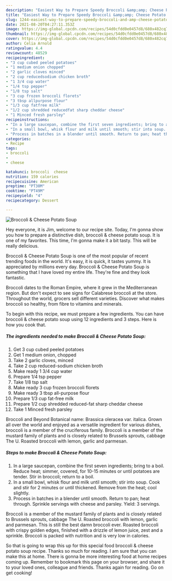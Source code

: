 ```yaml
---
description: "Easiest Way to Prepare Speedy Broccoli &amp;amp; Cheese Potato Soup"
title: "Easiest Way to Prepare Speedy Broccoli &amp;amp; Cheese Potato Soup"
slug: 1244-easiest-way-to-prepare-speedy-broccoli-and-amp-cheese-potato-soup
date: 2021-08-20T04:27:11.353Z
image: https://img-global.cpcdn.com/recipes/54d0cfdd0e0457d8/680x482cq70/broccoli-cheese-potato-soup-recipe-main-photo.jpg
thumbnail: https://img-global.cpcdn.com/recipes/54d0cfdd0e0457d8/680x482cq70/broccoli-cheese-potato-soup-recipe-main-photo.jpg
cover: https://img-global.cpcdn.com/recipes/54d0cfdd0e0457d8/680x482cq70/broccoli-cheese-potato-soup-recipe-main-photo.jpg
author: Celia Arnold
ratingvalue: 4.4
reviewcount: 48529
recipeingredient:
- "3 cup cubed peeled potatoes"
- "1 medium onion chopped"
- "2 garlic cloves minced"
- "2 cup reducedsodium chicken broth"
- "1 3/4 cup water"
- "1/4 tsp pepper"
- "1/8 tsp salt"
- "3 cup frozen broccoli florets"
- "3 tbsp allpurpose flour"
- "1/3 cup fatfree milk"
- "1/2 cup shredded reducedfat sharp cheddar cheese"
- "1 Minced fresh parsley"
recipeinstructions:
- "In a large saucepan, combine the first seven ingredients; bring to a boil. Reduce heat; simmer, covered, for 10-15 minutes or until potatoes are tender. Stir in broccoli; return to a boil."
- "In a small bowl, whisk flour and milk until smooth; stir into soup. Cook and stir for 2 minutes or until thickened. Remove from the heat; cool slightly."
- "Process in batches in a blender until smooth. Return to pan; heat through. Sprinkle servings with cheese and parsley. Yield: 3 servings."
categories:
- Recipe
tags:
- broccoli
- 
- cheese

katakunci: broccoli  cheese 
nutrition: 159 calories
recipecuisine: American
preptime: "PT30M"
cooktime: "PT49M"
recipeyield: "4"
recipecategory: Dessert

---
```



![Broccoli &amp; Cheese Potato Soup](https://img-global.cpcdn.com/recipes/54d0cfdd0e0457d8/680x482cq70/broccoli-cheese-potato-soup-recipe-main-photo.jpg)

Hey everyone, it is Jim, welcome to our recipe site. Today, I'm gonna show you how to prepare a distinctive dish, broccoli &amp; cheese potato soup. It is one of my favorites. This time, I'm gonna make it a bit tasty. This will be really delicious.

Broccoli &amp; Cheese Potato Soup is one of the most popular of recent trending foods in the world. It's easy, it is quick, it tastes yummy. It is appreciated by millions every day. Broccoli &amp; Cheese Potato Soup is something that I have loved my entire life. They're fine and they look fantastic.

Broccoli dates to the Roman Empire, where it grew in the Mediterranean region. But don&#39;t expect to see signs for Calabrese broccoli at the store. Throughout the world, grocers sell different varieties. Discover what makes broccoli so healthy, from fibre to vitamins and minerals.


To begin with this recipe, we must prepare a few ingredients. You can have broccoli &amp; cheese potato soup using 12 ingredients and 3 steps. Here is how you cook that.

<!--inarticleads1-->

##### The ingredients needed to make Broccoli &amp; Cheese Potato Soup:

1. Get 3 cup cubed peeled potatoes
1. Get 1 medium onion, chopped
1. Take 2 garlic cloves, minced
1. Take 2 cup reduced-sodium chicken broth
1. Make ready 1 3/4 cup water
1. Prepare 1/4 tsp pepper
1. Take 1/8 tsp salt
1. Make ready 3 cup frozen broccoli florets
1. Make ready 3 tbsp all-purpose flour
1. Prepare 1/3 cup fat-free milk
1. Prepare 1/2 cup shredded reduced-fat sharp cheddar cheese
1. Take 1 Minced fresh parsley


Broccoli and Beyond Botanical name: Brassica oleracea var. italica. Grown all over the world and enjoyed as a versatile ingredient for various dishes, broccoli is a member of the cruciferous family. Broccoli is a member of the mustard family of plants and is closely related to Brussels sprouts, cabbage The U. Roasted broccoli with lemon, garlic and parmesan. 

<!--inarticleads2-->

##### Steps to make Broccoli &amp; Cheese Potato Soup:

1. In a large saucepan, combine the first seven ingredients; bring to a boil. Reduce heat; simmer, covered, for 10-15 minutes or until potatoes are tender. Stir in broccoli; return to a boil.
1. In a small bowl, whisk flour and milk until smooth; stir into soup. Cook and stir for 2 minutes or until thickened. Remove from the heat; cool slightly.
1. Process in batches in a blender until smooth. Return to pan; heat through. Sprinkle servings with cheese and parsley. Yield: 3 servings.


Broccoli is a member of the mustard family of plants and is closely related to Brussels sprouts, cabbage The U. Roasted broccoli with lemon, garlic and parmesan. This is still the best damn broccoli ever. Roasted broccoli with crispy golden edges, finished with a drizzle of lemon juice, zest and a sprinkle. Broccoli is packed with nutrition and is very low in calories. 

So that is going to wrap this up for this special food broccoli &amp; cheese potato soup recipe. Thanks so much for reading. I am sure that you can make this at home. There is gonna be more interesting food at home recipes coming up. Remember to bookmark this page on your browser, and share it to your loved ones, colleague and friends. Thanks again for reading. Go on get cooking!

